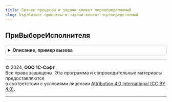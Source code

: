 ```yaml
---
title: Бизнес процессы и задачи клиент переопределяемый
slug: bsp/бизнес-процессы-и-задачи-клиент-переопределяемый
---
```



## ПриВыбореИсполнителя
<details style="margin: 1em 0; padding: 0.5em; border: 1px solid #ccc; border-radius: 6px;">

<summary style="font-weight: bold; cursor: pointer;">Описание, пример вызова</summary>

```bsl

// Вызывается при открытии формы выбор исполнителя.
// Позволяет переопределить стандартную форму выбора.
//
// Параметры:
//  ЭлементИсполнитель   - ПолеФормы - элемент формы, в которой выбирается исполнитель.
//  РеквизитИсполнитель  - СправочникСсылка.Пользователи - выбранный ранее исполнитель.
//                         Используется для установки текущей строки в форме выбора исполнителя.
//  ТолькоПростыеРоли    - Булево - если Истина, то указывает что для выбора нужно
//                         использовать только роли без объектов адресации.
//  БезВнешнихРолей      - Булево - если Истина, то указывает, что для выбора надо использовать только роли,
//                         у которых не установлен признак ВнешняяРоль.
//  СтандартнаяОбработка - Булево - если Ложь, то не требуется выводить стандартную форму выбора исполнителя.
//
Процедура ПриВыбореИсполнителя(ЭлементИсполнитель, РеквизитИсполнитель, ТолькоПростыеРоли, Экспорт
```

Пример вызова
```bsl
БизнесПроцессыИЗадачиКлиентПереопределяемый.ПриВыбореИсполнителя(ЭлементИсполнитель, РеквизитИсполнитель, ТолькоПростыеРоли, );
```
</details>

---

© 2024, **ООО 1С-Софт**  
Все права защищены. Эта программа и сопроводительные материалы предоставляются  
в соответствии с условиями лицензии [Attribution 4.0 International (CC BY 4.0)](https://creativecommons.org/licenses/by/4.0/legalcode).

---
